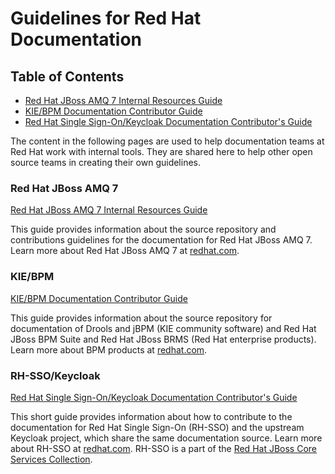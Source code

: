 # Guidelines for Red Hat Documentation

## Table of Contents

*   [Red Hat JBoss AMQ 7 Internal Resources Guide](#red-hat-jboss-amq-7)
*   [KIE/BPM Documentation Contributor Guide](#kiebpm)
*   [Red Hat Single Sign-On/Keycloak Documentation Contributor's Guide](#rh-ssokeycloak)

The content in the following pages are used to help documentation teams at Red Hat work with internal tools. They are shared here to help other open source teams in creating their own guidelines.

### Red Hat JBoss AMQ 7

[Red Hat JBoss AMQ 7 Internal Resources Guide](https://redhat-documentation.github.io/amq7/index.html)

This guide provides information about the source repository and contributions guidelines for the documentation for Red Hat JBoss AMQ 7\. Learn more about Red Hat JBoss AMQ 7 at [redhat.com](https://www.redhat.com/en/technologies/jboss-middleware/amq).

### KIE/BPM

[KIE/BPM Documentation Contributor Guide](https://redhat-documentation.github.io/bpm/index.html)

This guide provides information about the source repository for documentation of Drools and jBPM (KIE community software) and Red Hat JBoss BPM Suite and Red Hat JBoss BRMS (Red Hat enterprise products). Learn more about BPM products at [redhat.com](https://www.redhat.com/en/technologies/jboss-middleware/bpm).

### RH-SSO/Keycloak

[Red Hat Single Sign-On/Keycloak Documentation Contributor's Guide](https://github.com/keycloak/keycloak-documentation/blob/master/internal_resources/contributing.adoc)

This short guide provides information about how to contribute to the documentation for Red Hat Single Sign-On (RH-SSO) and the upstream Keycloak project, which share the same documentation source. Learn more about RH-SSO at [redhat.com](https://access.redhat.com/products/red-hat-single-sign-on). RH-SSO is a part of the [Red Hat JBoss Core Services Collection](https://access.redhat.com/collections/red-hat-jboss-core-services-collection).